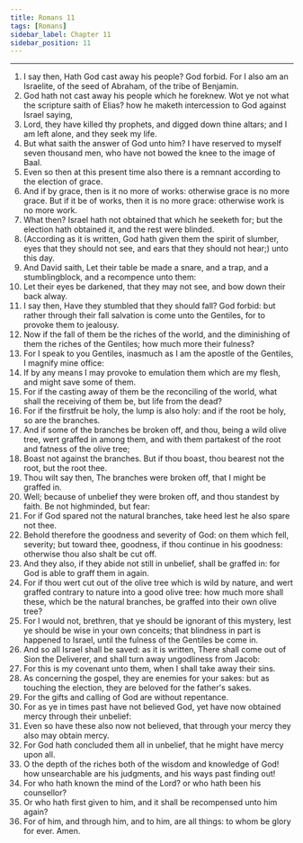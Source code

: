 ```yaml
---
title: Romans 11
tags: [Romans]
sidebar_label: Chapter 11
sidebar_position: 11
---
```


---
1. I say then, Hath God cast away his people? God forbid. For I also am an Israelite, of the seed of Abraham, of the tribe of Benjamin.
2. God hath not cast away his people which he foreknew. Wot ye not what the scripture saith of Elias? how he maketh intercession to God against Israel saying,
3. Lord, they have killed thy prophets, and digged down thine altars; and I am left alone, and they seek my life.
4. But what saith the answer of God unto him? I have reserved to myself seven thousand men, who have not bowed the knee to the image of Baal.
5. Even so then at this present time also there is a remnant according to the election of grace.
6. And if by grace, then is it no more of works: otherwise grace is no more grace. But if it be of works, then it is no more grace: otherwise work is no more work.
7. What then? Israel hath not obtained that which he seeketh for; but the election hath obtained it, and the rest were blinded.
8. (According as it is written, God hath given them the spirit of slumber, eyes that they should not see, and ears that they should not hear;) unto this day.
9. And David saith, Let their table be made a snare, and a trap, and a stumblingblock, and a recompence unto them:
10. Let their eyes be darkened, that they may not see, and bow down their back alway.
11. I say then, Have they stumbled that they should fall? God forbid: but rather through their fall salvation is come unto the Gentiles, for to provoke them to jealousy.
12. Now if the fall of them be the riches of the world, and the diminishing of them the riches of the Gentiles; how much more their fulness?
13. For I speak to you Gentiles, inasmuch as I am the apostle of the Gentiles, I magnify mine office:
14. If by any means I may provoke to emulation them which are my flesh, and might save some of them.
15. For if the casting away of them be the reconciling of the world, what shall the receiving of them be, but life from the dead?
16. For if the firstfruit be holy, the lump is also holy: and if the root be holy, so are the branches.
17. And if some of the branches be broken off, and thou, being a wild olive tree, wert graffed in among them, and with them partakest of the root and fatness of the olive tree;
18. Boast not against the branches. But if thou boast, thou bearest not the root, but the root thee.
19. Thou wilt say then, The branches were broken off, that I might be graffed in.
20. Well; because of unbelief they were broken off, and thou standest by faith. Be not highminded, but fear:
21. For if God spared not the natural branches, take heed lest he also spare not thee.
22. Behold therefore the goodness and severity of God: on them which fell, severity; but toward thee, goodness, if thou continue in his goodness: otherwise thou also shalt be cut off.
23. And they also, if they abide not still in unbelief, shall be graffed in: for God is able to graff them in again.
24. For if thou wert cut out of the olive tree which is wild by nature, and wert graffed contrary to nature into a good olive tree: how much more shall these, which be the natural branches, be graffed into their own olive tree?
25. For I would not, brethren, that ye should be ignorant of this mystery, lest ye should be wise in your own conceits; that blindness in part is happened to Israel, until the fulness of the Gentiles be come in.
26. And so all Israel shall be saved: as it is written, There shall come out of Sion the Deliverer, and shall turn away ungodliness from Jacob:
27. For this is my covenant unto them, when I shall take away their sins.
28. As concerning the gospel, they are enemies for your sakes: but as touching the election, they are beloved for the father's sakes.
29. For the gifts and calling of God are without repentance.
30. For as ye in times past have not believed God, yet have now obtained mercy through their unbelief:
31. Even so have these also now not believed, that through your mercy they also may obtain mercy.
32. For God hath concluded them all in unbelief, that he might have mercy upon all.
33. O the depth of the riches both of the wisdom and knowledge of God! how unsearchable are his judgments, and his ways past finding out!
34. For who hath known the mind of the Lord? or who hath been his counsellor?
35. Or who hath first given to him, and it shall be recompensed unto him again?
36. For of him, and through him, and to him, are all things: to whom be glory for ever. Amen.